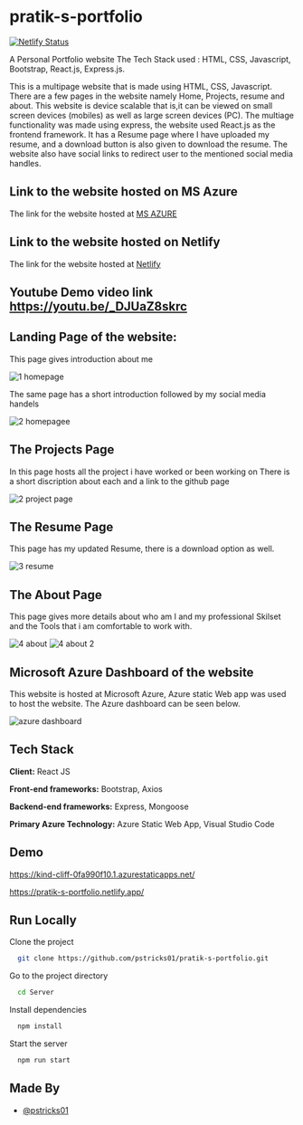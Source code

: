 # pratik-s-portfolio
[![Netlify Status](https://api.netlify.com/api/v1/badges/837df1b6-0c5e-4fc6-9a77-7d9f1a970b8a/deploy-status)](https://app.netlify.com/sites/online-gym/deploys)


A Personal Portfolio website 
The Tech Stack used : HTML, CSS, Javascript, Bootstrap, React.js, Express.js.

This is a multipage website that is made using HTML, CSS, Javascript. There are a few pages in the website namely Home, Projects, resume and about. This website is device scalable that is,it can be viewed on small screen devices (mobiles) as well as large screen devices (PC). The multiage functionality was made using express, the website used React.js as the frontend framework. It has a Resume page where I have uploaded my resume, and a download button is also given to download the resume. The website also have social links to redirect user to the mentioned social media handles.

## Link to the website hosted on MS Azure
The link for the website hosted at [MS AZURE](https://pratikportfolio.azurewebsites.net/)

## Link to the website hosted on Netlify
The link for the website hosted at [Netlify](https://pratik-s-portfolio.netlify.app/)

## Youtube Demo video link https://youtu.be/_DJUaZ8skrc
## Landing Page of the website:
This page gives introduction about me

![1 homepage](https://user-images.githubusercontent.com/48235970/181784468-7eb562ee-dcbe-4403-83fe-db94132221f0.png)

The same page has a short introduction followed by my social media handels

![2 homepagee](https://user-images.githubusercontent.com/48235970/181784674-23dd2316-c7c5-47e0-b4c0-c502faa2551c.png)

## The Projects Page 

In this page hosts all the project i have worked or been working on
There is a short discription about each and a link to the github page

![2 project page](https://user-images.githubusercontent.com/48235970/181785156-470219ca-adcc-4c95-ba26-b9d8c48d4a0c.png)

## The Resume Page

This page has my updated Resume, there is a download option as well.

![3 resume](https://user-images.githubusercontent.com/48235970/181785319-cf4b9b3e-3fe1-4586-b5da-a83b8e91d968.png)

## The About Page

This page gives more details about who am I and my professional Skilset and the Tools that i am comfortable to work with.

![4 about](https://user-images.githubusercontent.com/48235970/181785607-14133b9b-145b-4df5-99e5-77da878a0f16.png)
![4 about 2](https://user-images.githubusercontent.com/48235970/181785633-bcc78929-6172-430b-9695-2db4d963b9cd.png)


## Microsoft Azure Dashboard of the website
This website is hosted at Microsoft Azure, Azure static Web app was used to host the website.
The Azure dashboard can be seen below.

![azure dashboard](https://user-images.githubusercontent.com/48235970/181785676-45f320c2-1e39-46fc-9709-7ba2777c647b.png)

## Tech Stack
**Client:** React JS

**Front-end frameworks:** Bootstrap, Axios

**Backend-end frameworks:** Express, Mongoose

**Primary Azure Technology:** Azure Static Web App, Visual Studio Code


## Demo

https://kind-cliff-0fa990f10.1.azurestaticapps.net/

https://pratik-s-portfolio.netlify.app/

## Run Locally
Clone the project
```bash
  git clone https://github.com/pstricks01/pratik-s-portfolio.git
```
Go to the project directory

```bash
  cd Server
```

Install dependencies

```bash
  npm install
```
Start the server

```bash
  npm run start
```

## Made By

- [@pstricks01](https://github.com/pstricks01)


